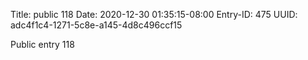 Title: public 118
Date: 2020-12-30 01:35:15-08:00
Entry-ID: 475
UUID: adc4f1c4-1271-5c8e-a145-4d8c496ccf15

Public entry 118